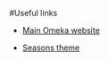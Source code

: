 #Useful links

* [Main Omeka website](http://omeka.org/)

* [Seasons theme](http://omeka.org/add-ons/themes/seasons/)

